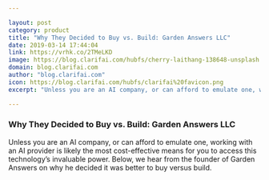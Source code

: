 ```yaml
---

layout: post
category: product
title: "Why They Decided to Buy vs. Build: Garden Answers LLC"
date: 2019-03-14 17:44:04
link: https://vrhk.co/2TMeLKD
image: https://blog.clarifai.com/hubfs/cherry-laithang-138648-unsplash.jpg#keepProtocol
domain: blog.clarifai.com
author: "blog.clarifai.com"
icon: https://blog.clarifai.com/hubfs/clarifai%20favicon.png
excerpt: "Unless you are an AI company, or can afford to emulate one, working with an AI provider is likely the most cost-effective means for you to access this technology’s invaluable power. Below, we hear from the founder of Garden Answers on why he decided it was better to buy versus build."

---
```


### Why They Decided to Buy vs. Build: Garden Answers LLC

Unless you are an AI company, or can afford to emulate one, working with an AI provider is likely the most cost-effective means for you to access this technology’s invaluable power. Below, we hear from the founder of Garden Answers on why he decided it was better to buy versus build.